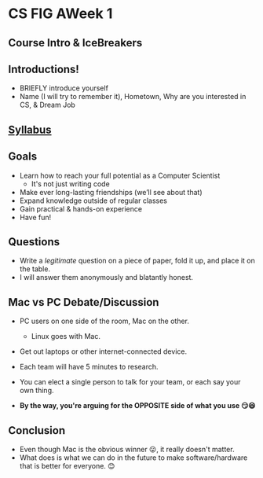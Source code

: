 # CS FIG AWeek 1
## Course Intro & IceBreakers

## Introductions!

- BRIEFLY introduce yourself
- Name (I will try to remember it), Hometown, Why are you interested in CS, & Dream Job

## [Syllabus](../Syllabus.md)

## Goals

- Learn how to reach your full potential as a Computer Scientist
    - It's not just writing code
- Make ever long-lasting friendships (we’ll see about that)
- Expand knowledge outside of regular classes
- Gain practical & hands-on experience
- Have fun!

## Questions

- Write a *legitimate* question on a piece of paper, fold it up, and place it on the table.
- I will answer them anonymously and blatantly honest.

## Mac vs PC Debate/Discussion

- PC users on one side of the room, Mac on the other.
    - Linux goes with Mac.
- Get out laptops or other internet-connected device.
- Each team will have 5 minutes to research.
- You can elect a single person to talk for your team, or each say your own thing.

- **By the way, you're arguing for the OPPOSITE side of what you use 😏😆**

## Conclusion

- Even though Mac is the obvious winner 😛, it really doesn't matter.
- What does is what we can do in the future to make software/hardware that is better for everyone. 😊